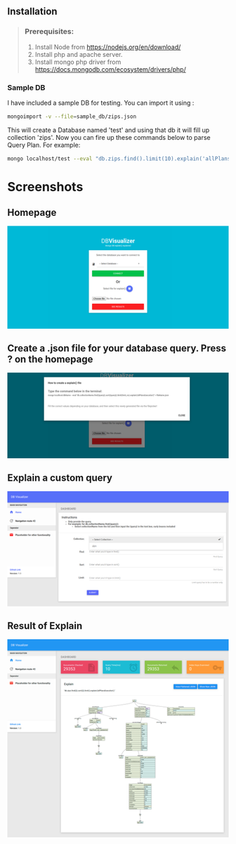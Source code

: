 ## Installation
> ### Prerequisites:
> 1. Install Node from https://nodejs.org/en/download/
> 2. Install php and apache server.
> 3. Install mongo php driver from https://docs.mongodb.com/ecosystem/drivers/php/

### Sample DB

I have included a sample DB for testing.
You can import it using :

```bash
mongoimport -v --file=sample_db/zips.json
```
This will create a Database named 'test' and using that db it will fill up collection 'zips'. Now you can fire up these commands below to parse Query Plan. For example:
```bash
mongo localhost/test --eval "db.zips.find().limit(10).explain('allPlansExecution')" > test.json
```


# Screenshots

## Homepage

![alt text](src/screenshots/home.png "Homepage")

## Create a .json file for your database query. Press ? on the homepage

![alt text](src/screenshots/file.png "File")

## Explain a custom query

![alt text](src/screenshots/text.png "Custom Query")

## Result of Explain

![alt text](src/screenshots/r.png "Detailed Results")
